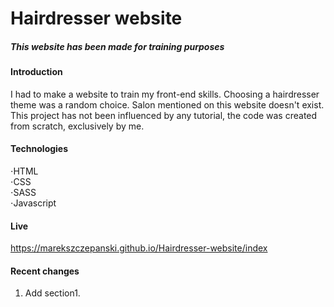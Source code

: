 # Hairdresser website  
##### This website has been made for training purposes 

#### Introduction
I had to make a website to train my front-end skills. Choosing a hairdresser theme was a random choice. Salon mentioned on this website doesn't exist. This project has not been influenced by any tutorial, the code was created from scratch, exclusively by me.

#### Technologies
⋅HTML  
⋅CSS  
⋅SASS  
⋅Javascript

#### Live
https://marekszczepanski.github.io/Hairdresser-website/index

#### Recent changes
1) Add section1.